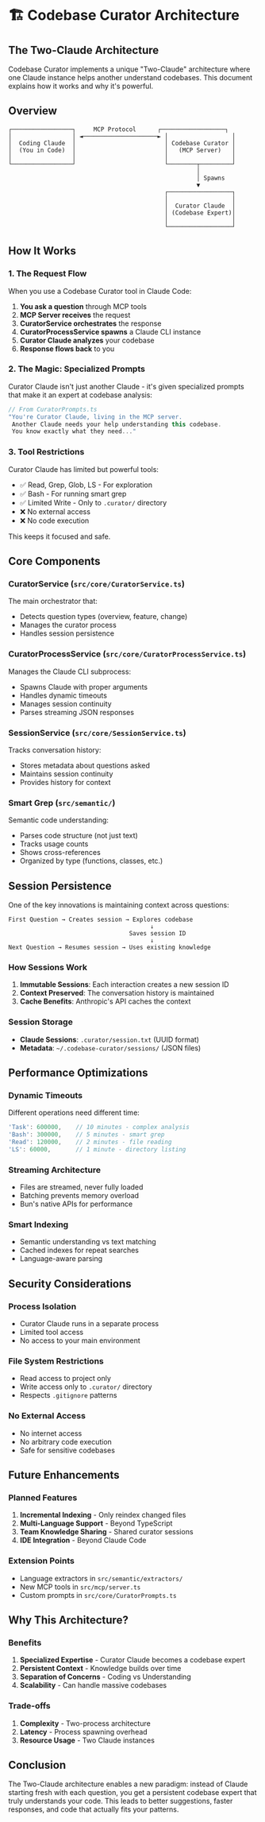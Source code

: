 # 🏗️ Codebase Curator Architecture

## The Two-Claude Architecture

Codebase Curator implements a unique "Two-Claude" architecture where one Claude instance helps another understand codebases. This document explains how it works and why it's powerful.

## Overview

```
┌─────────────────┐     MCP Protocol      ┌──────────────────┐
│                 │ ◄─────────────────────► │                  │
│  Coding Claude  │                         │ Codebase Curator │
│  (You in Code)  │                         │   (MCP Server)   │
│                 │                         │                  │
└─────────────────┘                         └────────┬─────────┘
                                                     │
                                                     │ Spawns
                                                     ▼
                                            ┌──────────────────┐
                                            │                  │
                                            │  Curator Claude  │
                                            │ (Codebase Expert)│
                                            │                  │
                                            └──────────────────┘
```

## How It Works

### 1. The Request Flow

When you use a Codebase Curator tool in Claude Code:

1. **You ask a question** through MCP tools
2. **MCP Server receives** the request
3. **CuratorService orchestrates** the response
4. **CuratorProcessService spawns** a Claude CLI instance
5. **Curator Claude analyzes** your codebase
6. **Response flows back** to you

### 2. The Magic: Specialized Prompts

Curator Claude isn't just another Claude - it's given specialized prompts that make it an expert at codebase analysis:

```typescript
// From CuratorPrompts.ts
"You're Curator Claude, living in the MCP server. 
 Another Claude needs your help understanding this codebase.
 You know exactly what they need..."
```

### 3. Tool Restrictions

Curator Claude has limited but powerful tools:
- ✅ Read, Grep, Glob, LS - For exploration
- ✅ Bash - For running smart grep
- ✅ Limited Write - Only to `.curator/` directory
- ❌ No external access
- ❌ No code execution

This keeps it focused and safe.

## Core Components

### CuratorService (`src/core/CuratorService.ts`)
The main orchestrator that:
- Detects question types (overview, feature, change)
- Manages the curator process
- Handles session persistence

### CuratorProcessService (`src/core/CuratorProcessService.ts`)
Manages the Claude CLI subprocess:
- Spawns Claude with proper arguments
- Handles dynamic timeouts
- Manages session continuity
- Parses streaming JSON responses

### SessionService (`src/core/SessionService.ts`)
Tracks conversation history:
- Stores metadata about questions asked
- Maintains session continuity
- Provides history for context

### Smart Grep (`src/semantic/`)
Semantic code understanding:
- Parses code structure (not just text)
- Tracks usage counts
- Shows cross-references
- Organized by type (functions, classes, etc.)

## Session Persistence

One of the key innovations is maintaining context across questions:

```
First Question → Creates session → Explores codebase
                                        ↓
                                  Saves session ID
                                        ↓
Next Question → Resumes session → Uses existing knowledge
```

### How Sessions Work

1. **Immutable Sessions**: Each interaction creates a new session ID
2. **Context Preserved**: The conversation history is maintained
3. **Cache Benefits**: Anthropic's API caches the context

### Session Storage

- **Claude Sessions**: `.curator/session.txt` (UUID format)
- **Metadata**: `~/.codebase-curator/sessions/` (JSON files)

## Performance Optimizations

### Dynamic Timeouts
Different operations need different time:
```typescript
'Task': 600000,    // 10 minutes - complex analysis
'Bash': 300000,    // 5 minutes - smart grep
'Read': 120000,    // 2 minutes - file reading
'LS': 60000,       // 1 minute - directory listing
```

### Streaming Architecture
- Files are streamed, never fully loaded
- Batching prevents memory overload
- Bun's native APIs for performance

### Smart Indexing
- Semantic understanding vs text matching
- Cached indexes for repeat searches
- Language-aware parsing

## Security Considerations

### Process Isolation
- Curator Claude runs in a separate process
- Limited tool access
- No access to your main environment

### File System Restrictions
- Read access to project only
- Write access only to `.curator/` directory
- Respects `.gitignore` patterns

### No External Access
- No internet access
- No arbitrary code execution
- Safe for sensitive codebases

## Future Enhancements

### Planned Features
1. **Incremental Indexing** - Only reindex changed files
2. **Multi-Language Support** - Beyond TypeScript
3. **Team Knowledge Sharing** - Shared curator sessions
4. **IDE Integration** - Beyond Claude Code

### Extension Points
- Language extractors in `src/semantic/extractors/`
- New MCP tools in `src/mcp/server.ts`
- Custom prompts in `src/core/CuratorPrompts.ts`

## Why This Architecture?

### Benefits
1. **Specialized Expertise** - Curator Claude becomes a codebase expert
2. **Persistent Context** - Knowledge builds over time
3. **Separation of Concerns** - Coding vs Understanding
4. **Scalability** - Can handle massive codebases

### Trade-offs
1. **Complexity** - Two-process architecture
2. **Latency** - Process spawning overhead
3. **Resource Usage** - Two Claude instances

## Conclusion

The Two-Claude architecture enables a new paradigm: instead of Claude starting fresh with each question, you get a persistent codebase expert that truly understands your code. This leads to better suggestions, faster responses, and code that actually fits your patterns.